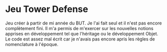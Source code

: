 # Jeu Tower Defense
 Jeu créer à partir de mi année du BUT. Je l'ai fait seul et il n'est pas encore complètement fini. Il m'a permis de m'exercer sur les nouvelles notions apprises en développement tel que l'héritage ou le développement Objet. Le code est assez mal écrit car je n'avais pas encore apris les règles de nomenclature à l'époque.
